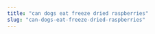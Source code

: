 ```yaml
---
title: "can dogs eat freeze dried raspberries"
slug: "can-dogs-eat-freeze-dried-raspberries"
---
```


